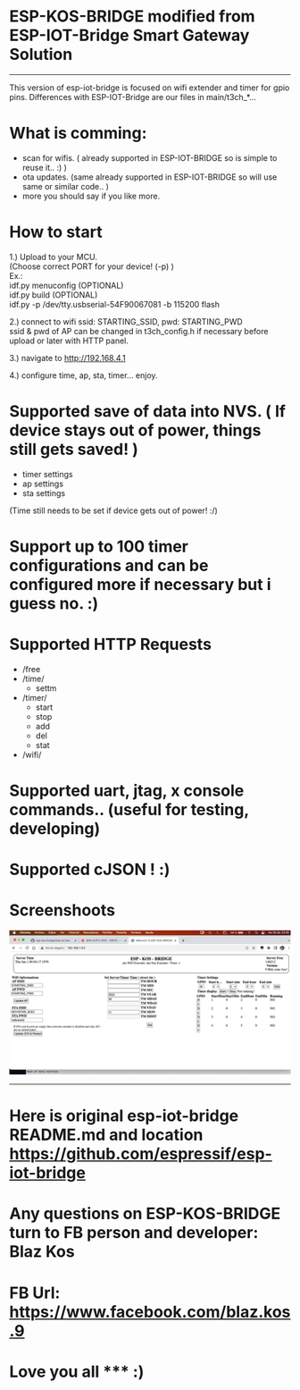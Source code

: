 # ESP-KOS-BRIDGE modified from ESP-IOT-Bridge Smart Gateway Solution
<hr>

This version of esp-iot-bridge is focused on wifi extender and timer for gpio pins.
Differences with ESP-IOT-Bridge are our files in main/t3ch_*...

# What is comming:
- scan for wifis. ( already supported in ESP-IOT-BRIDGE so is simple to reuse it.. :) )
- ota updates. (same already supported in ESP-IOT-BRIDGE so will use same or similar code.. )
- more you should say if you like more.


# How to start<br>
1.) Upload to your MCU.<br>
    (Choose correct PORT for your device! (-p) )<br>
    Ex.:<br>
      idf.py menuconfig (OPTIONAL)<br>
      idf.py build      (OPTIONAL)<br>
      idf.py -p /dev/tty.usbserial-54F90067081 -b 115200 flash<br>

2.) connect to wifi ssid: STARTING_SSID, pwd: STARTING_PWD<br>
    ssid & pwd of AP can be changed in t3ch_config.h if necessary before upload or later with HTTP panel.<br>
    
3.) navigate to http://192.168.4.1<br>

4.) configure time, ap, sta, timer... enjoy.<br>

# Supported save of data into NVS. ( If device stays out of power, things still gets saved! )
  - timer settings
  - ap settings
  - sta settings

(Time still needs to be set if device gets out of power! :/)

# Support up to 100 timer configurations and can be configured more if necessary but i guess no. :)

# Supported HTTP Requests
  * /free
  * /time/
    - settm
  * /timer/
    - start
    - stop
    - add
    - del
    - stat
  * /wifi/

# Supported uart, jtag, x console commands.. (useful for testing, developing)

# Supported cJSON ! :)

# Screenshoots
![alt text](https://github.com/m5it/esp-kos-bridge/blob/main/screenshot_version-0.1a.png)

<hr>

# Here is original esp-iot-bridge README.md and location https://github.com/espressif/esp-iot-bridge
# Any questions on ESP-KOS-BRIDGE turn to FB person and developer: Blaz Kos
# FB Url: https://www.facebook.com/blaz.kos.9
# Love you all *** :)

